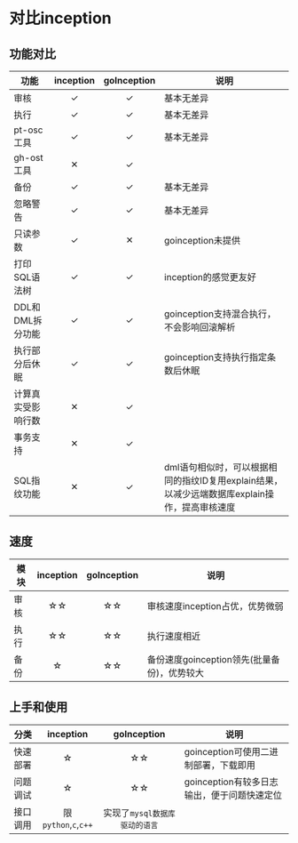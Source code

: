 # 对比inception


## 功能对比

功能  |  inception  |  goInception | 说明
------------ | :--------: | :--------: | ------------
审核   |  <div class="text-success">✓</div>    |   <div class="text-success">✓</div>     |   基本无差异
执行   |  <div class="text-success">✓</div>    |   <div class="text-success">✓</div>     |   基本无差异
pt-osc工具   |  <div class="text-success">✓</div>    |   <div class="text-success">✓</div>     |   基本无差异
gh-ost工具   |  <div class="text-error">✕</div>    |   <div class="text-success">✓</div>     |
备份   |  <div class="text-success">✓</div>    |   <div class="text-success">✓</div>     |   基本无差异
忽略警告   |  <div class="text-success">✓</div>    |   <div class="text-success">✓</div>     |   基本无差异
只读参数   |  <div class="text-success">✓</div>    |   <div class="text-error">✕</div>     |   goinception未提供
打印SQL语法树   |  <div class="text-success">✓</div>    |   <div class="text-success">✓</div>     |   inception的感觉更友好
DDL和DML拆分功能   |  <div class="text-success">✓</div>    |   <div class="text-success">✓</div>     |   goinception支持混合执行，不会影响回滚解析
执行部分后休眠   |  <div class="text-success">✓</div>    |   <div class="text-success">✓</div>     |   goinception支持执行指定条数后休眠
计算真实受影响行数   |  <div class="text-error">✕</div>    |   <div class="text-success">✓</div>     |
事务支持   |  <div class="text-error">✕</div>    |   <div class="text-success">✓</div>     |
SQL指纹功能   |  <div class="text-error">✕</div>    |   <div class="text-success">✓</div>     |   dml语句相似时，可以根据相同的指纹ID复用explain结果，以减少远端数据库explain操作，提高审核速度

## 速度

模块  |  inception  |  goInception | 说明
------------ | :--------: | :--------: | ------------
审核   |  ☆☆    |   ☆☆    |   审核速度inception占优，优势微弱
执行   |  ☆☆    |   ☆☆    |   执行速度相近
备份   |  ☆     |   ☆☆    |   备份速度goinception领先(批量备份)，优势较大

## 上手和使用

分类  |  inception  |  goInception | 说明
------------ | :--------: | :--------: | ------------
快速部署   |  ☆    |   ☆☆    |   goinception可使用二进制部署，下载即用
问题调试   |  ☆    |   ☆☆    |   goinception有较多日志输出，便于问题快速定位
接口调用   |  限`python`,`c`,`c++`    |  实现了`mysql数据库驱动的语言` |
